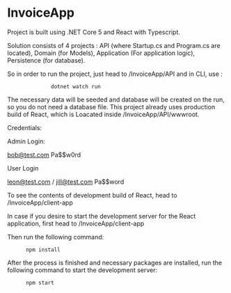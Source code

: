# InvoiceApp

Project is built using .NET Core 5 and React with Typescript.

Solution consists of 4 projects : API (where Startup.cs and Program.cs are located), Domain (for Models), Application (For application logic), Persistence (for database).

So in order to run the project, just head to /InvoiceApp/API and in CLI, use :

                  dotnet watch run

The necessary data will be seeded and database will be created on the run, so you do not need a database file.
This project already uses production build of React, which is Loacated inside /InvoiceApp/API/wwwroot.

Credentials:

Admin Login:

bob@test.com
Pa$$w0rd

User Login

leon@test.com / jill@test.com
Pa$$word



To see the contents of development build of React, head to /InvoiceApp/client-app

In case if you desire to start the development server for the React application, first head to /InvoiceApp/client-app

Then run the following command:

          npm install

After the process is finished and necessary packages are installed, run the following command to start the development server:

          npm start



